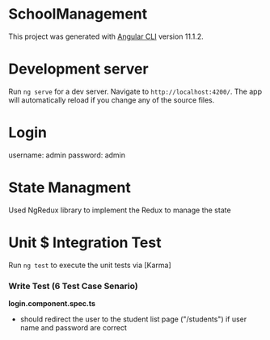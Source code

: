 # SchoolManagement

This project was generated with [Angular CLI](https://github.com/angular/angular-cli) version 11.1.2.

# Development server

Run `ng serve` for a dev server. Navigate to `http://localhost:4200/`. The app will automatically reload if you change any of the source files.

# Login 
username: admin
password: admin

# State Managment

Used NgRedux library to implement the Redux to manage the state 

# Unit $ Integration Test

Run `ng test` to execute the unit tests via [Karma]

### Write Test (6 Test Case Senario)
  **login.component.spec.ts**
  * should redirect the user to the student list page ("/students") if user name and password are correct
  
